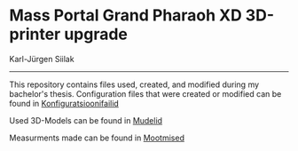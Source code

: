 # Mass Portal Grand Pharaoh XD 3D-printer upgrade 
Karl-Jürgen Siilak

-----------------------------------------
This repository contains files used, created, and modified during my bachelor's thesis.
Configuration files that were created or modified can be found in [Konfiguratsioonifailid](https://github.com/ut-ims-robotics/siilak-thesis-2025-massportal/tree/main/Konfiguratsioonifailid)

Used 3D-Models can be found in [Mudelid](https://github.com/ut-ims-robotics/siilak-thesis-2025-massportal/tree/main/Mudelid)

Measurments made can be found in [Mootmised](https://github.com/ut-ims-robotics/siilak-thesis-2025-massportal/tree/main/Mootmised)
